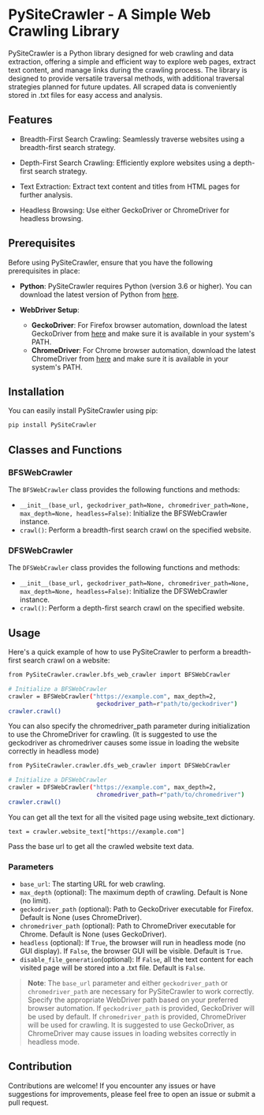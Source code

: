 # PySiteCrawler - A Simple Web Crawling Library

PySiteCrawler is a Python library designed for web crawling and data extraction, offering a simple and efficient way to explore web pages, extract text content, and manage links during the crawling process. The library is designed to provide versatile traversal methods, with additional traversal strategies planned for future updates. All scraped data is conveniently stored in .txt files for easy access and analysis.

## Features

- Breadth-First Search Crawling: Seamlessly traverse websites using a breadth-first search strategy.

- Depth-First Search Crawling: Efficiently explore websites using a depth-first search strategy.

- Text Extraction: Extract text content and titles from HTML pages for further analysis.

- Headless Browsing: Use either GeckoDriver or ChromeDriver for headless browsing.


## Prerequisites

Before using PySiteCrawler, ensure that you have the following prerequisites in place:

- **Python**: PySiteCrawler requires Python (version 3.6 or higher). You can download the latest version of Python from [here](https://www.python.org/downloads/).

- **WebDriver Setup**:
  - **GeckoDriver**: For Firefox browser automation, download the latest GeckoDriver from [here](https://github.com/mozilla/geckodriver/releases) and make sure it is available in your system's PATH.
  - **ChromeDriver**: For Chrome browser automation, download the latest ChromeDriver from [here](https://chromedriver.chromium.org/downloads) and make sure it is available in your system's PATH.

## Installation

You can easily install PySiteCrawler using pip:

```bash
pip install PySiteCrawler
```

## Classes and Functions

### BFSWebCrawler

The `BFSWebCrawler` class provides the following functions and methods:

- `__init__(base_url, geckodriver_path=None, chromedriver_path=None, max_depth=None, headless=False)`: Initialize the BFSWebCrawler instance.
- `crawl()`: Perform a breadth-first search crawl on the specified website.


### DFSWebCrawler

The `DFSWebCrawler` class provides the following functions and methods:

- `__init__(base_url, geckodriver_path=None, chromedriver_path=None, max_depth=None, headless=False)`: Initialize the DFSWebCrawler instance.
- `crawl()`: Perform a depth-first search crawl on the specified website.


## Usage

Here's a quick example of how to use PySiteCrawler to perform a breadth-first search crawl on a website:

```bash
from PySiteCrawler.crawler.bfs_web_crawler import BFSWebCrawler

# Initialize a BFSWebCrawler
crawler = BFSWebCrawler("https://example.com", max_depth=2,
                         geckodriver_path=r"path/to/geckodriver")
crawler.crawl()
```

You can also specify the chromedriver_path parameter during initialization to use the ChromeDriver for crawling. (It is suggested to use the geckodriver as chromedriver causes some issue in loading the website correctly in headless mode)

```bash
from PySiteCrawler.crawler.dfs_web_crawler import DFSWebCrawler

# Initialize a DFSWebCrawler
crawler = DFSWebCrawler("https://example.com", max_depth=2,
                         chromedriver_path=r"path/to/chromedriver")
crawler.crawl()
```

You can get all the text for all the visited page using website_text dictionary.

```
text = crawler.website_text["https://example.com"]
```

Pass the base url to get all the crawled website text data.

### Parameters

- `base_url`: The starting URL for web crawling.
- `max_depth` (optional): The maximum depth of crawling. Default is None (no limit).
- `geckodriver_path` (optional): Path to GeckoDriver executable for Firefox. Default is None (uses ChromeDriver).
- `chromedriver_path` (optional): Path to ChromeDriver executable for Chrome. Default is None (uses GeckoDriver).
- `headless` (optional): If `True`, the browser will run in headless mode (no GUI display). If `False`, the browser GUI will be visible. Default is `True`.
- `disable_file_generation`(optional): If `False`, all the text content for each visited page will be stored into a .txt file. Default is `False`. 

> **Note**: The `base_url` parameter and either `geckodriver_path` or `chromedriver_path` are necessary for PySiteCrawler to work correctly. Specify the appropriate WebDriver path based on your preferred browser automation. If `geckodriver_path` is provided, GeckoDriver will be used by default. If `chromedriver_path` is provided, ChromeDriver will be used for crawling. It is suggested to use GeckoDriver, as ChromeDriver may cause issues in loading websites correctly in headless mode.


## Contribution

Contributions are welcome! If you encounter any issues or have suggestions for improvements, please feel free to open an issue or submit a pull request.